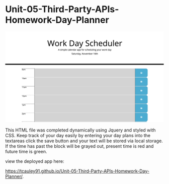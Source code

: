 # Unit-05-Third-Party-APIs-Homework-Day-Planner

<img src="assets/WorkDayScheduler.jpeg" alt="mypage"/>

This HTML file was completed dynamically using Jquery and styled with CSS.
Keep track of your day easily by entering your day plans into the textareas click the save button and your text will be stored via local storage. If the time has past the block will be grayed out, present time is red and future time is green. 

view the deployed app here:

 https://tcauley91.github.io/Unit-05-Third-Party-APIs-Homework-Day-Planner/.